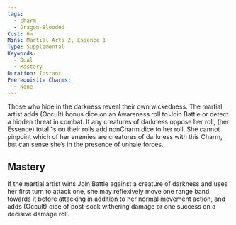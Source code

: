 ```yaml
---
tags:
  - charm
  - Dragon-Blooded
Cost: 6m
Mins: Martial Arts 2, Essence 1
Type: Supplemental
Keywords:
  - Dual
  - Mastery
Duration: Instant
Prerequisite Charms:
  - None
---
```

Those who hide in the darkness reveal their own wickedness. The martial artist adds (Occult) bonus dice on an Awareness roll to Join Battle or detect a hidden threat in combat. If any creatures of darkness oppose her roll, (her Essence) total 1s on their rolls add nonCharm dice to her roll. She cannot pinpoint which of her enemies are creatures of darkness with this Charm, but can sense she’s in the presence of unhale forces. 
## Mastery

If the martial artist wins Join Battle against a creature of darkness and uses her first turn to attack one, she may reflexively move one range band towards it before attacking in addition to her normal movement action, and adds (Occult) dice of post-soak withering damage or one success on a decisive damage roll.